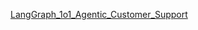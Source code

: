 [LangGraph_1o1_Agentic_Customer_Support](https://github.com/Farzad-R/Advanced-QA-and-RAG-Series/tree/main/LangGraph_1o1_Agentic_Customer_Support)
